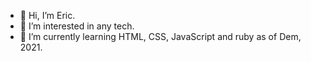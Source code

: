 - 👋 Hi, I’m Eric.
- 👀 I’m interested in any tech.
- 🌱 I’m currently learning HTML, CSS, JavaScript and ruby as of Dem, 2021.
